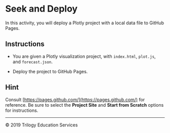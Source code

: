 # Seek and Deploy

In this activity, you will deploy a Plotly project with a local data file to GitHub Pages.

## Instructions

* You are given a Plotly visualization project, with `index.html`, `plot.js`, and `forecast.json`.

* Deploy the project to GitHub Pages.

## Hint

Consult [https://pages.github.com/](https://pages.github.com/) for reference. Be sure to select the **Project Site** and **Start from Scratch** options for instructions.

- - -
© 2019 Trilogy Education Services
